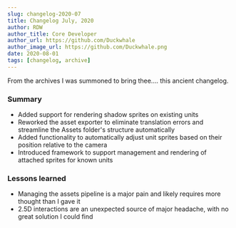 ```yaml
---
slug: changelog-2020-07
title: Changelog July, 2020
author: RDW
author_title: Core Developer
author_url: https://github.com/Duckwhale
author_image_url: https://github.com/Duckwhale.png
date: 2020-08-01
tags: [changelog, archive]
---
```


From the archives I was summoned to bring thee.... this ancient changelog.

### Summary

* Added support for rendering shadow sprites on existing units
* Reworked the asset exporter to eliminate translation errors and streamline the Assets folder's structure automatically
* Added functionality to automatically adjust unit sprites based on their position relative to the camera
* Introduced framework to support management and rendering of attached sprites for known units

### Lessons learned

* Managing the assets pipeline is a major pain and likely requires more thought than I gave it
* 2.5D interactions are an unexpected source of major headache, with no great solution I could find
